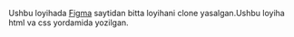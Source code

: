 Ushbu loyihada [Figma](https://www.figma.com/design/UfNGBfQmwBQpEI9mAdSkx4/Untitled?node-id=0-696&node-type=frame&t=N8Z7XJiStEkFVTNN-0) saytidan bitta loyihani clone yasalgan.Ushbu loyiha html va css yordamida yozilgan.